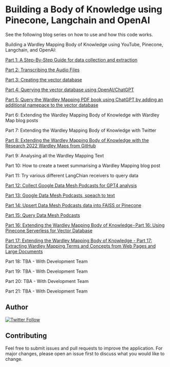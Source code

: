 # Building a Body of Knowledge using Pinecone, Langchain and OpenAI

See the following blog series on how to use and how this code works.

Building a Wardley Mapping Body of Knowledge using YouTube, Pinecone, Langchain, and OpenAI:

[Part 1: A Step-By-Step Guide for data collection and extraction](https://medium.com/prompt-engineering/building-a-wardley-mapping-body-of-knowledge-from-youtube-part-1-7ce97e4f9c22)

[Part 2: Transcribing the Audio Files](https://medium.com/prompt-engineering/building-a-body-of-knowledge-using-pinecone-langchain-and-openai-part-2-d372669afc8b)

[Part 3: Creating the vector database](https://medium.com/prompt-engineering/building-a-wardley-mapping-body-of-knowledge-using-youtube-pinecone-langchain-and-openai-part-3-cba11345f830)

[Part 4: Querying the vector database using OpenAI/ChatGPT](https://medium.com/prompt-engineering/building-a-wardley-mapping-body-of-knowledge-using-youtube-pinecone-langchain-and-openai-part-4-5f4f00b116cd)

[Part 5: Query the Wardley Mapping PDF book using ChatGPT by adding an additional namepace to the vector database](https://github.com/tractorjuice/Building_BoK/blob/main/Building_Wardley_Mapping_Body_of_Knowledge_Part_5.ipynb)

Part 6: Extending the Wardley Mapping Body of Knowledge with Wardley Map blog posts

Part 7: Extending the Wardley Mapping Body of Knowledge with Twitter

[Part 8: Extending the Wardley Mapping Body of Knowledge with the Research 2022 Wardley Maps from GitHub](https://github.com/tractorjuice/Building_BoK/blob/main/Building_Wardley_Mapping_Body_of_Knowledge_Part_8.ipynb)

Part 9: Analysing all the Wardley Mapping Text

Part 10: How to create a tweet summarising a Wardley Mapping blog post

Part 11: Try various different LangChian receivers to query data

[Part 12: Collect Google Data Mesh Podcasts for GPT4 analysis](https://github.com/tractorjuice/Building_BoK/blob/main/Building_Wardley_Mapping_Body_of_Knowledge_Part_12_Collect_Google_Podcasts.ipynb)

[Part 13: Google Data Mesh Podcasts, speach to text](https://github.com/tractorjuice/Building_BoK/blob/main/Building_Wardley_Mapping_Body_of_Knowledge_Part_13_Podcast_Speech_to_Text.ipynb)

[Part 14: Upsert Data Mesh Podcasts data into FAISS or Pinecone](https://github.com/tractorjuice/Building_BoK/blob/main/Building_Wardley_Mapping_Body_of_Knowledge_Part_14_Upsert_Podcast_Data.ipynb)

[Part 15: Query Data Mesh Podcasts](https://github.com/tractorjuice/Building_BoK/blob/main/Building_Wardley_Mapping_Body_of_Knowledge_Part_15_Query_Podcast_Data.ipynb)

[Part 16: Extending the Wardley Mapping Body of Knowledge - Part 16: Using Pinecone Serverless for Vector Database](https://github.com/tractorjuice/Building_Wardley_BoK/blob/main/Building_Wardley_Mapping_Body_of_Knowledge_Part_16.ipynb)

[Part 17: Extending the Wardley Mapping Body of Knowledge - Part 17: Extracting Wardley Mapping Terms and Concepts from Web Pages and Large Documents](https://github.com/tractorjuice/Building_Wardley_BoK/blob/main/Building_AI_Body_of_Knowledge_Part_17_Websites.ipynb)

Part 18: TBA - With Development Team

Part 19: TBA - With Development Team

Part 20: TBA - With Development Team

Part 21: TBA - With Development Team

## Author

[![Twitter Follow](https://img.shields.io/twitter/follow/mcraddock?style=social)](https://twitter.com/mcraddock)

## Contributing
Feel free to submit issues and pull requests to improve the application. For major changes, please open an issue first to discuss what you would like to change.
